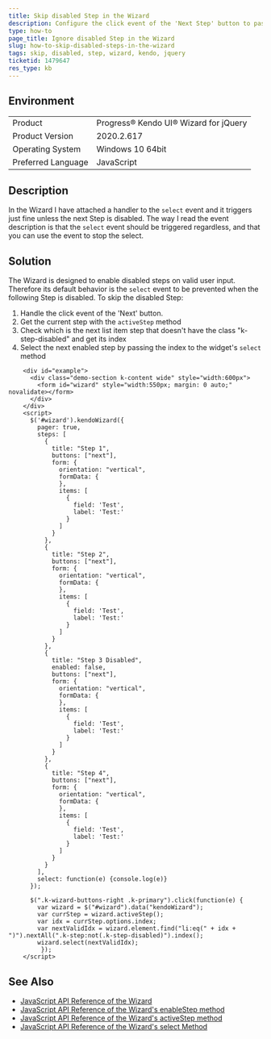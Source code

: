 ```yaml
---
title: Skip disabled Step in the Wizard 
description: Configure the click event of the 'Next Step' button to pass over the following Step of the Wizard that is disabled.  
type: how-to
page_title: Ignore disabled Step in the Wizard
slug: how-to-skip-disabled-steps-in-the-wizard
tags: skip, disabled, step, wizard, kendo, jquery
ticketid: 1479647
res_type: kb
---
```


## Environment

<table>
 <tr>
  <td>Product</td>
  <td>Progress® Kendo UI® Wizard for jQuery</td>
 </tr>
 <tr>
  <td>Product Version</td>
  <td>2020.2.617</td>
 </tr>
 <tr>
  <td>Operating System</td>
  <td>Windows 10 64bit</td>
 </tr>
 <tr>
  <td>Preferred Language</td>
  <td>JavaScript</td>
 </tr>
</table>

## Description
In the Wizard I have attached a handler to the `select` event and it triggers just fine unless the next Step is disabled. The way I read the event description is that the `select` event should be triggered regardless, and that you can use the event to stop the select.

## Solution
The Wizard is designed to enable disabled steps on valid user input. Therefore its default behavior is the `select` event to be prevented when the following Step is disabled. To skip the disabled Step:

1. Handle the click event of the 'Next' button.
1. Get the current step with the `activeStep` method 
1. Check which is the next list item step that doesn't have the class "k-step-disabled" and get its index
1. Select the next enabled step by passing the index to the widget's `select` method

```dojo
    <div id="example">
      <div class="demo-section k-content wide" style="width:600px">
        <form id="wizard" style="width:550px; margin: 0 auto;" novalidate></form>
      </div>
    </div>
    <script>
      $('#wizard').kendoWizard({
        pager: true,
        steps: [
          {
            title: "Step 1",
            buttons: ["next"],
            form: {
              orientation: "vertical",
              formData: {
              },
              items: [
                {
                  field: 'Test',
                  label: 'Test:'
                }
              ]
            }
          },
          {
            title: "Step 2",
            buttons: ["next"],
            form: {
              orientation: "vertical",
              formData: {
              },
              items: [
                {
                  field: 'Test',
                  label: 'Test:'
                }
              ]
            }
          },
          {
            title: "Step 3 Disabled",
            enabled: false,
            buttons: ["next"],
            form: {
              orientation: "vertical",
              formData: {
              },
              items: [
                {
                  field: 'Test',
                  label: 'Test:'
                }
              ]
            }
          },
          {
            title: "Step 4",
            buttons: ["next"],
            form: {
              orientation: "vertical",
              formData: {
              },
              items: [
                {
                  field: 'Test',
                  label: 'Test:'
                }
              ]
            }
          }
        ],
        select: function(e) {console.log(e)}
      });

      $(".k-wizard-buttons-right .k-primary").click(function(e) {
        var wizard = $("#wizard").data("kendoWizard");
        var currStep = wizard.activeStep();
        var idx = currStep.options.index;
        var nextValidIdx = wizard.element.find("li:eq(" + idx + ")").nextAll(".k-step:not(.k-step-disabled)").index();
        wizard.select(nextValidIdx);
         });
    </script>
```


## See Also
* [JavaScript API Reference of the Wizard](/api/javascript/ui/wizard)
* [JavaScript API Reference of the Wizard's enableStep method](/api/javascript/ui/wizard/methods/enablestep)
* [JavaScript API Reference of the Wizard's activeStep method](/api/javascript/ui/wizard/methods/activestep)
* [JavaScript API Reference of the Wizard's select Method](/api/javascript/ui/wizard/methods/select)
